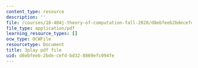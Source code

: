 ```yaml
---
content_type: resource
description: ''
file: /courses/18-404j-theory-of-computation-fall-2020/d8ebfeeb2bdecefdbd328869efc094fe_Vp_AzDGQyrA.pdf
file_type: application/pdf
learning_resource_types: []
ocw_type: OCWFile
resourcetype: Document
title: 3play pdf file
uid: d8ebfeeb-2bde-cefd-bd32-8869efc094fe
---
```

